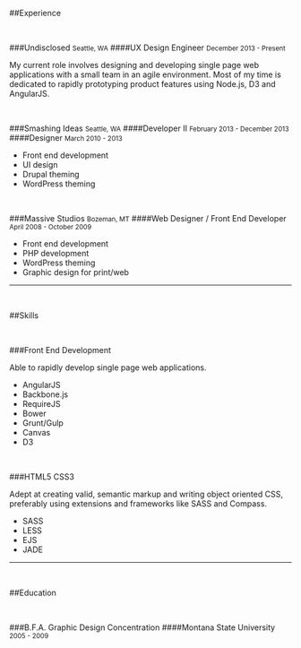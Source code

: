 ##Experience

<br>

###Undisclosed <small>Seattle, WA</small>
####UX Design Engineer <small>December 2013 - Present</small>

My current role involves designing and developing single page web applications with a small team in an agile environment. Most of my time is dedicated to rapidly prototyping product features using Node.js, D3 and AngularJS.

<br>


###Smashing Ideas <small>Seattle, WA</small>
####Developer II <small>February 2013 - December 2013</small>
####Designer <small>March 2010 - 2013</small>

* Front end development
* UI design
* Drupal theming
* WordPress theming

<br>


###Massive Studios <small>Bozeman, MT</small>
####Web Designer / Front End Developer <small>April 2008 - October 2009</small>

* Front end development
* PHP development
* WordPress theming
* Graphic design for print/web

<hr>
<br>

##Skills

<br>

###Front End Development

Able to rapidly develop single page web applications.

* AngularJS
* Backbone.js
* RequireJS
* Bower
* Grunt/Gulp
* Canvas
* D3

<br>

###HTML5 CSS3

Adept at creating valid, semantic markup and writing object oriented CSS, preferably using extensions and frameworks like SASS and Compass.

* SASS
* LESS
* EJS
* JADE

<hr>
<br>

##Education

<br>

###B.F.A. Graphic Design Concentration
####Montana State University <small>2005 - 2009</small>
